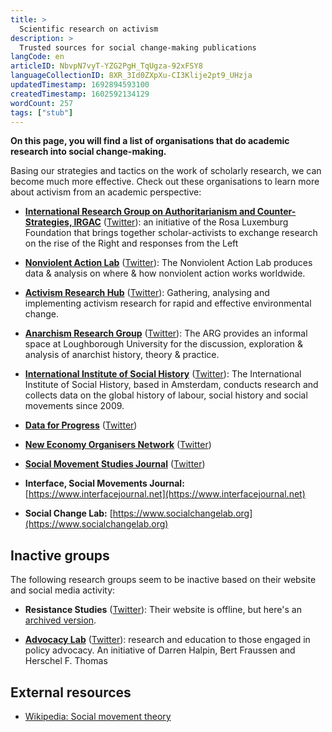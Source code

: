 ```yaml
---
title: >
  Scientific research on activism
description: >
  Trusted sources for social change-making publications 
langCode: en
articleID: NbvpN7vyT-YZG2PgH_TqUgza-92xFSY8
languageCollectionID: 8XR_3Id0ZXpXu-CI3Klije2pt9_UHzja
updatedTimestamp: 1692894593100
createdTimestamp: 1602592134129
wordCount: 257
tags: ["stub"]
---
```


**On this page, you will find a list of organisations that do academic research into social change-making.**

Basing our strategies and tactics on the work of scholarly research, we can become much more effective. Check out these organisations to learn more about activism from an academic perspective:

-   [**International Research Group on Authoritarianism and Counter-Strategies, IRGAC**](https://irgac.org) ([Twitter](https://twitter.com/rls_irgac)): an initiative of the Rosa Luxemburg Foundation that brings together scholar-activists to exchange research on the rise of the Right and responses from the Left
    
-   [**Nonviolent Action Lab**](https://carrcenter.hks.harvard.edu/nonviolent-action-lab-new) ([Twitter](https://twitter.com/NVActLab)): The Nonviolent Action Lab produces data & analysis on where & how nonviolent action works worldwide.
    
-   [**Activism Research Hub**](https://www.activismresearchhub.org) ([Twitter](https://twitter.com/ActivismHub)): Gathering, analysing and implementing activism research for rapid and effective environmental change.
    
-   [**Anarchism Research Group**](https://www.lboro.ac.uk/subjects/politics-international-studies/research/arg/) ([Twitter](https://twitter.com/arglboro)): The ARG provides an informal space at Loughborough University for the discussion, exploration & analysis of anarchist history, theory & practice.
    
-   [**International Institute of Social History**](https://iisg.amsterdam/en) ([Twitter](https://twitter.com/IISG_Amsterdam)): The International Institute of Social History, based in Amsterdam, conducts research and collects data on the global history of labour, social history and social movements since 2009.
    
-   [**Data for Progress**](https://www.dataforprogress.org) ([Twitter](https://twitter.com/DataProgress))
    
-   [**New Economy Organisers Network**](https://www.neweconomyorganisers.org/work/training) ([Twitter](https://twitter.com/NEON_UK))
    
-   [**Social Movement Studies Journal**](https://www.tandfonline.com/toc/csms20/current) ([Twitter](https://twitter.com/SocMovStudies))
    
-   **Interface, Social Movements Journal:** [https://www.interfacejournal.net](https://www.interfacejournal.net)
    
-   **Social Change Lab:** [https://www.socialchangelab.org](https://www.socialchangelab.org)
    

## Inactive groups

The following research groups seem to be inactive based on their website and social media activity:

-   **Resistance Studies** ([Twitter](https://twitter.com/ResistStudies)): Their website is offline, but here's an [archived version](https://web.archive.org/web/20210214010101/http://resistancestudies.org/).
    
-   [**Advocacy Lab**](http://policyadvocacylab.com/sample-page/) ([Twitter](https://twitter.com/PolicyAdvocacy)): research and education to those engaged in policy advocacy. An initiative of Darren Halpin, Bert Fraussen and Herschel F. Thomas
    

## External resources

-   [Wikipedia: Social movement theory](https://en.wikipedia.org/wiki/Social_movement_theory)